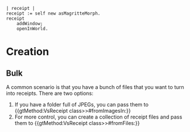 ```smalltalk
| receipt |
receipt := self new asMagritteMorph.
receipt
	addWindow;
	openInWorld.
```
# Creation
## Bulk
A common scenario is that you have a bunch of files that you want to turn into receipts. There are two options:
1. If you have a folder full of JPEGs, you can pass them to {{gtMethod:VsReceipt class>>#fromImagesIn:}}
2. For more control, you can create a collection of receipt files and pass them to {{gtMethod:VsReceipt class>>#fromFiles:}}
